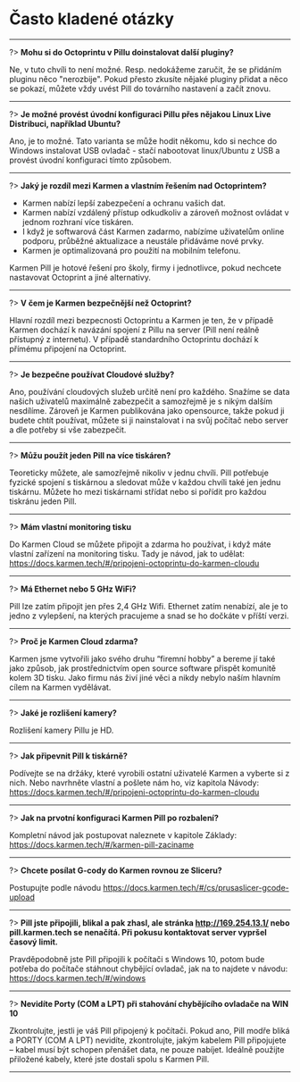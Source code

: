 # Často kladené otázky

---

?> **Mohu si do Octoprintu v Pillu doinstalovat další pluginy?**

Ne, v tuto chvíli to není možné. Resp. nedokážeme zaručit, že se přidáním pluginu něco "nerozbije". Pokud přesto zkusíte nějaké pluginy přidat a něco se pokazí, můžete vždy uvést Pill do továrního nastavení a začít znovu.

---

?> **Je možné provést úvodní konfiguraci Pillu přes nějakou Linux Live Distribuci, například Ubuntu?**

Ano, je to možné. Tato varianta se může hodit někomu, kdo si nechce do Windows instalovat USB ovladač - stačí nabootovat linux/Ubuntu z USB a provést úvodní konfiguraci tímto způsobem.

---

?> **Jaký je rozdíl mezi Karmen a vlastním řešením nad Octoprintem?**

- Karmen nabízí lepší zabezpečení a ochranu vašich dat.
- Karmen nabízí vzdálený přístup odkudkoliv a zároveň možnost ovládat v jednom rozhraní více tiskáren.
- I když je softwarová část Karmen zadarmo, nabízíme uživatelům online podporu, průběžné aktualizace a neustále přidáváme nové prvky.
- Karmen je optimalizovaná pro použití na mobilním telefonu.

Karmen Pill je hotové řešení pro školy, firmy i jednotlivce, pokud nechcete nastavovat Octoprint a jiné alternativy.

---

?> **V čem je Karmen bezpečnější než Octoprint?**

Hlavní rozdíl mezi bezpecnosti Octoprintu a Karmen je ten, že v případě Karmen dochází k navázání spojení z Pillu na server (Pill není reálně přístupný z internetu). 
V případě standardního Octoprintu dochází k přímému připojení na Octoprint. 

---

?> **Je bezpečne používat Cloudové služby?**

Ano, používání cloudových služeb určitě není pro každého. Snažíme se data našich uživatelů maximálně zabezpečit a samozřejmě je s nikým dalším nesdílíme. 
Zároveň je Karmen publikována jako opensource, takže pokud ji budete chtít používat, můžete si ji nainstalovat i na svůj počítač nebo server a dle potřeby si vše zabezpečit.

---

?> **Můžu použít jeden Pill na více tiskáren?**

Teoreticky můžete, ale samozřejmě nikoliv v jednu chvíli. Pill potřebuje fyzické spojení s tiskárnou a sledovat může v každou chvíli také jen jednu tiskárnu. Můžete ho mezi tiskárnami střídat nebo si pořídit pro každou tiskránu jeden Pill.

---

?> **Mám vlastní monitoring tisku**

Do Karmen Cloud se můžete připojit a zdarma ho používat, i když máte vlastní zařízení na monitoring tisku. Tady je návod, jak to udělat: https://docs.karmen.tech/#/pripojeni-octoprintu-do-karmen-cloudu

---

?> **Má Ethernet nebo 5 GHz WiFi?**

Pill lze zatím připojit jen přes 2,4 GHz Wifi. Ethernet zatím nenabízí, ale je to jedno z vylepšení, na kterých pracujeme a snad se ho dočkáte v příští verzi.

---

?> **Proč je Karmen Cloud zdarma?**

Karmen jsme vytvořili jako svého druhu “firemní hobby” a bereme jí také jako způsob, jak prostřednictvím open source software přispět komunitě kolem 3D tisku. Jako firmu nás živí jiné věci a nikdy nebylo naším hlavním cílem na Karmen vydělávat.

---

?> **Jaké je rozlišení kamery?**

Rozlišení kamery Pillu je HD.

---

?> **Jak připevnit Pill k tiskárně?**

Podívejte se na držáky, které vyrobili ostatní uživatelé Karmen a vyberte si z nich. Nebo navrhněte vlastní a pošlete nám ho, viz kapitola Návody: https://docs.karmen.tech/#/pripojeni-octoprintu-do-karmen-cloudu

---

?> **Jak na prvotní konfiguraci Karmen Pill po rozbalení?**

Kompletní návod jak postupovat naleznete v kapitole Základy: https://docs.karmen.tech/#/karmen-pill-zaciname

---

?> **Chcete posílat G-cody do Karmen rovnou ze Sliceru?**

Postupujte podle návodu https://docs.karmen.tech/#/cs/prusaslicer-gcode-upload 

---

?> **Pill jste připojili, blikal a pak zhasl, ale stránka http://169.254.13.1/ nebo pill.karmen.tech se nenačítá. Při pokusu kontaktovat server vypršel časový limit.**

Pravděpodobně jste Pill připojili k počítači s Windows 10, potom bude potřeba do počítače stáhnout chybějící ovladač, jak na to najdete v návodu: https://docs.karmen.tech/#/windows

---

?> **Nevidíte Porty (COM a LPT) při stahování chybějícího ovladače na WIN 10**

Zkontrolujte, jestli je váš Pill připojený k počítači. Pokud ano, Pill modře bliká a PORTY (COM A LPT) nevidíte, zkontrolujte, jakým kabelem Pill připojujete – kabel musí být schopen přenášet data, ne pouze nabíjet. Ideálně použijte přiložené kabely, které jste dostali spolu s Karmen Pill. 

---
